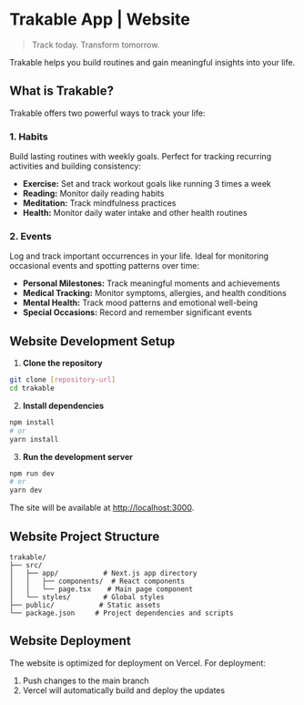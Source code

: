# Trakable App | Website

> Track today. Transform tomorrow.

Trakable helps you build routines and gain meaningful insights into your life.

## What is Trakable?

Trakable offers two powerful ways to track your life:

### 1. Habits

Build lasting routines with weekly goals. Perfect for tracking recurring activities and building consistency:

- **Exercise:** Set and track workout goals like running 3 times a week
- **Reading:** Monitor daily reading habits
- **Meditation:** Track mindfulness practices
- **Health:** Monitor daily water intake and other health routines

### 2. Events

Log and track important occurrences in your life. Ideal for monitoring occasional events and spotting patterns over time:

- **Personal Milestones:** Track meaningful moments and achievements
- **Medical Tracking:** Monitor symptoms, allergies, and health conditions
- **Mental Health:** Track mood patterns and emotional well-being
- **Special Occasions:** Record and remember significant events

## Website Development Setup

1. **Clone the repository**

```bash
git clone [repository-url]
cd trakable
```

2. **Install dependencies**

```bash
npm install
# or
yarn install
```

3. **Run the development server**

```bash
npm run dev
# or
yarn dev
```

The site will be available at [http://localhost:3000](http://localhost:3000).

## Website Project Structure

```
trakable/
├── src/
│   ├── app/           # Next.js app directory
│   │   ├── components/  # React components
│   │   └── page.tsx    # Main page component
│   └── styles/        # Global styles
├── public/           # Static assets
└── package.json     # Project dependencies and scripts
```

## Website Deployment

The website is optimized for deployment on Vercel. For deployment:

1. Push changes to the main branch
2. Vercel will automatically build and deploy the updates
